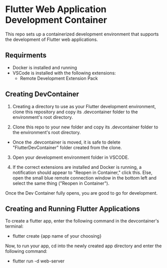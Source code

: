 # Flutter Web Application Development Container

This repo sets up a containerized development environment that supports the development of Flutter web applications.

## Requirments
* Docker is installed and running
* VSCode is installed with the following extensions:
  * Remote Development Extension Pack

## Creating DevContainer
1. Creating a directory to use as your Flutter development environment, clone this repository and copy its .devcontainer folder to the environment's root directory.

2. Clone this repo to your new folder and copy its .devcontainer folder to the environment's root directory.  
* Once the .devcontainer is moved, it is safe to delete "FlutterDevContainer" folder created from the clone.

3. Open your development environment folder in VSCODE.  

4. If the correct extensions are installed and Docker is running, a notification should appear to "Reopen in Container," click this. Else, open the small blue remote connection window in the bottom left and select the same thing ("Reopen in Container").  

Once the Dev Container fully opens, you are good to go for development.

## Creating and Running Flutter Applications
To create a flutter app, enter the following command in the devcontainer's terminal:
* flutter create {app name of your choosing}  

Now, to run your app, cd into the newly created app directory and enter the following command:
* flutter run -d web-server